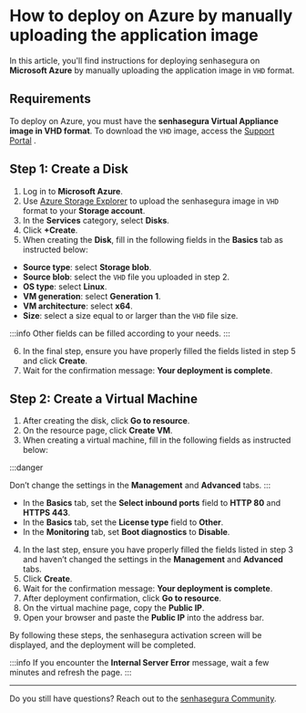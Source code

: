 # How to deploy on Azure by manually uploading the application image

In this article, you'll find instructions for deploying senhasegura on **Microsoft Azure** by manually uploading the application image in `VHD` format.

## Requirements
To deploy on Azure, you must have the **senhasegura Virtual Appliance image in VHD format**. To download the `VHD` image, access the [Support Portal](https://suporte.senhasegura.com.br/en/support/login) .

## Step 1: Create a Disk 


1. Log in to **Microsoft Azure**.
2. Use [Azure Storage Explorer](https://azure.microsoft.com/en-us/products/storage/storage-explorer/#overview)  to upload the senhasegura image in `VHD` format to your **Storage account**.
3. In the **Services** category, select **Disks**.
4. Click **+Create**.
5. When creating the **Disk**, fill in the following fields in the **Basics** tab as instructed below:


* **Source type**: select **Storage blob**.
* **Source blob**: select the `VHD` file you uploaded in step 2.
* **OS type**: select **Linux**.
* **VM generation**: select **Generation 1**.
* **VM architecture**: select **x64**.
* **Size**: select a size equal to or larger than the `VHD` file size.

 :::info
Other fields can be filled according to your needs.
 :::	

6. In the final step, ensure you have properly filled the fields listed in step 5 and click **Create**.
7. Wait for the confirmation message: **Your deployment is complete**.


## Step 2: Create a Virtual Machine

1. After creating the disk, click **Go to resource**.
2. On the resource page, click **Create VM**.
3. When creating a virtual machine, fill in the following fields as instructed below:

 :::danger

Don’t change the settings in the **Management** and **Advanced** tabs.
:::



* In the **Basics** tab, set the **Select inbound ports** field to **HTTP 80** and **HTTPS 443**.
* In the **Basics** tab, set the **License type** field to **Other**.
* In the **Monitoring** tab, set **Boot diagnostics** to **Disable**. 
4. In the last step, ensure you have properly filled the fields listed in step 3 and haven’t changed the settings in the **Management** and **Advanced** tabs.
5. Click **Create**.
6. Wait for the confirmation message: **Your deployment is complete**.
7. After deployment confirmation, click **Go to resource**. 
8. On the virtual machine page, copy the **Public IP**.
9. Open your browser and paste the **Public IP** into the address bar.


By following these steps, the senhasegura activation screen will be displayed, and the deployment will be completed.

 :::info
If you encounter the **Internal Server Error** message, wait a few minutes and refresh the page.
 :::	
 

* * *


Do you still have questions? Reach out to the [senhasegura Community](https://community.senhasegura.io/).
